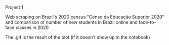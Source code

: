 Project 1

Web scraping on Brazil's 2020 census "Censo da Educação Superior 2020" and comparison of number of new students in Brazil online and face-to-face classes in 2020

The .gif is the result of the plot (if it doesn't show up in the notebook)
